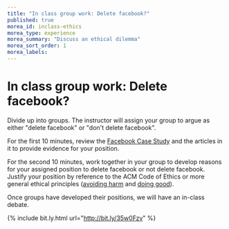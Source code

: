 ```yaml
---
title: "In class group work: Delete facebook?"
published: true
morea_id: inclass-ethics
morea_type: experience
morea_summary: "Discuss an ethical dilemma"
morea_sort_order: 1
morea_labels:
---
```


# In class group work: Delete facebook?

Divide up into groups. The instructor will assign your group to argue as either "delete facebook" or "don't delete facebook".

For the first 10 minutes, review the [Facebook Case Study](experience-se-ethics-case-study-facebook.html) and the articles in it to provide evidence for your position. 

For the second 10 minutes, work together in your group to develop reasons for your assigned position to delete facebook or not delete facebook. Justify your position by reference to the ACM Code of Ethics or more general ethical principles ([avoiding harm](experience-se-ethics-harm.html) and [doing good](experience-se-ethics-good.html)).

Once groups have developed their positions, we will have an in-class debate. 

{% include bit.ly.html url="http://bit.ly/35w0Fzv" %}
